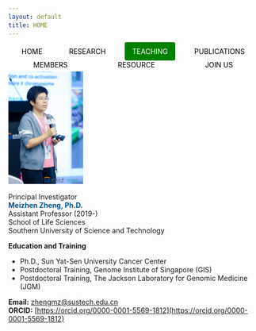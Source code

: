 ```yaml
---
layout: default
title: HOME
---
```


<style>
  .navbar {
    display: flex;
    flex-wrap: wrap; /* Enable wrapping to the next line if items don't fit */
    justify-content: space-around; /* Distribute items evenly with equal spacing */
    list-style-type: none; /* Remove default list styling */
    padding: 0;
    margin: 0;
  }

  .navbar li {
    margin: 5px; /* Set spacing between navigation items */
  }

  .navbar a {
    text-decoration: none; /* Remove underline from links */
    padding: 10px 15px; /* Add padding inside the link for better click area */
    color: black; /* Set text color to black */
    border-radius: 4px; /* Add rounded corners to the link background */
  }

  .navbar a[style] {
    background-color: green; /* Keep the "TEACHING" link style with green background */
    color: white; /* Set text color to white for contrast */
  }
</style>

<ul class="navbar">
  <li><a href="https://www.zhengmzlab.com/home.md">HOME</a></li>
  <li><a href="https://www.zhengmzlab.com/research.html">RESEARCH</a></li>
  <li><a href="https://www.zhengmzlab.com/teaching.html" style="background-color: green; color: white;">TEACHING</a></li>
  <li><a href="https://www.zhengmzlab.com/publications.html">PUBLICATIONS</a></li>
  <li><a href="https://www.zhengmzlab.com/members.html">MEMBERS</a></li>
  <li><a href="https://www.zhengmzlab.com/resource.html">RESOURCE</a></li>
  <li><a href="https://www.zhengmzlab.com/join_us.html">JOIN US</a></li>
</ul>

<img src="members-1.png" alt="research-1" style="max-width: 30%; height: auto;" />


Principal Investigator  
<span style="color:#00508f; font-weight:bold;">Meizhen Zheng, Ph.D.</span>  
  Assistant Professor (2019-)  
  School of Life Sciences  
  Southern University of Science and Technology  

**Education and Training**  
- Ph.D., Sun Yat-Sen University Cancer Center  
- Postdoctoral Training, Genome Institute of Singapore (GIS)  
- Postdoctoral Training, The Jackson Laboratory for Genomic Medicine (JGM)  

**Email:** [zhengmz@sustech.edu.cn](mailto:zhengmz@sustech.edu.cn)  
**ORCID:** [https://orcid.org/0000-0001-5569-1812](https://orcid.org/0000-0001-5569-1812)
